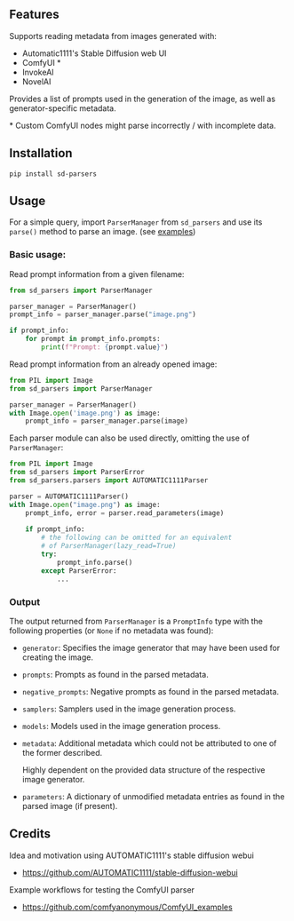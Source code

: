 
## Features

Supports reading metadata from images generated with:
* Automatic1111's Stable Diffusion web UI
* ComfyUI *
* InvokeAI
* NovelAI

Provides a list of prompts used in the generation of the image, as well as generator-specific metadata.

\* Custom ComfyUI nodes might parse incorrectly / with incomplete data.

## Installation
```
pip install sd-parsers
```

## Usage
For a simple query, import ```ParserManager``` from ```sd_parsers``` and use its ```parse()``` method to parse an image. (see [examples](examples))

### Basic usage:

Read prompt information from a given filename:
```python
from sd_parsers import ParserManager

parser_manager = ParserManager()
prompt_info = parser_manager.parse("image.png")

if prompt_info:
    for prompt in prompt_info.prompts:
        print(f"Prompt: {prompt.value}")
```

Read prompt information from an already opened image:
```python
from PIL import Image
from sd_parsers import ParserManager

parser_manager = ParserManager()
with Image.open('image.png') as image:
    prompt_info = parser_manager.parse(image)
```

Each parser module can also be used directly, omitting the use of ```ParserManager```:

```python
from PIL import Image
from sd_parsers import ParserError
from sd_parsers.parsers import AUTOMATIC1111Parser

parser = AUTOMATIC1111Parser()
with Image.open("image.png") as image:
    prompt_info, error = parser.read_parameters(image)
    
    if prompt_info:
        # the following can be omitted for an equivalent
        # of ParserManager(lazy_read=True)
        try:
            prompt_info.parse()
        except ParserError:
            ...
```

### Output
The output returned from `ParserManager` is a `PromptInfo` type with the following properties (or `None` if no metadata was found):
* `generator`: Specifies the image generator that may have been used for creating the image.

* `prompts`: Prompts as found in the parsed metadata.

* `negative_prompts`: Negative prompts as found in the parsed metadata.

* `samplers`: Samplers used in the image generation process.

* `models`: Models used in the image generation process.

* `metadata`: Additional metadata which could not be attributed to one of the former described.

  Highly dependent on the provided data structure of the respective image generator.

* ```parameters```: A dictionary of unmodified metadata entries as found in the parsed image (if present).


## Credits
Idea and motivation using AUTOMATIC1111's stable diffusion webui
- https://github.com/AUTOMATIC1111/stable-diffusion-webui

Example workflows for testing the ComfyUI parser
- https://github.com/comfyanonymous/ComfyUI_examples